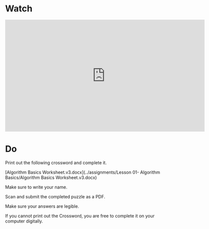 

# Watch

<iframe width="644" height="362" src="https://www.youtube.com/embed/5pURRo5E0Ys" frameborder="0" allow="accelerometer; autoplay; clipboard-write; encrypted-media; gyroscope; picture-in-picture" allowfullscreen></iframe>

# Do

Print out the following crossword and complete it.

[Algorithm Basics Worksheet.v3.docx](../assignments/Lesson 01- Algorithm Basics/Algorithm Basics Worksheet.v3.docx)

Make sure to write your name.

Scan and submit the completed puzzle as a PDF.

Make sure your answers are legible.

If you cannot print out the Crossword, you are free to complete it on your computer digitally.